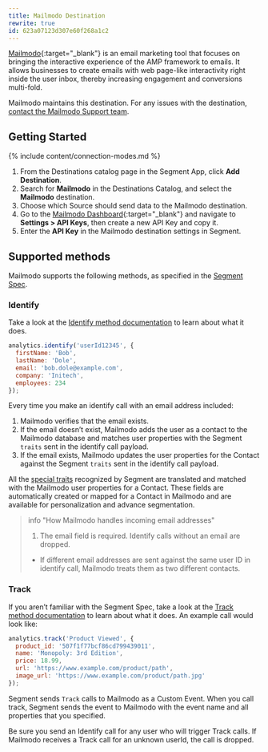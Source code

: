 ```yaml
---
title: Mailmodo Destination
rewrite: true
id: 623a07123d307e60f268a1c2
---
```


[Mailmodo](https://www.mailmodo.com/){:target="_blank"} is an email marketing tool that focuses on bringing the interactive experience of the AMP framework to emails. It allows businesses to create emails with web page-like interactivity right inside the user inbox, thereby increasing engagement and conversions multi-fold.


Mailmodo maintains this destination. For any issues with the destination, [contact the Mailmodo Support team](mailto:help@mailmodo.com).


## Getting Started

{% include content/connection-modes.md %}

1. From the Destinations catalog page in the Segment App, click **Add Destination**.
2. Search for **Mailmodo** in the Destinations Catalog, and select the **Mailmodo** destination.
3. Choose which Source should send data to the Mailmodo destination.
4. Go to the [Mailmodo Dashboard](https://manage.mailmodo.com/app/dashboard){:target="_blank"} and navigate to **Settings > API Keys**, then create a new API Key and copy it.
5. Enter the **API Key** in the Mailmodo destination settings in Segment.


## Supported methods

Mailmodo supports the following methods, as specified in the [Segment Spec](/docs/connections/spec).

### Identify

Take a look at the [Identify method documentation](/docs/connections/spec/identify) to learn about what it does.

```js
analytics.identify('userId12345', {
  firstName: 'Bob',
  lastName: 'Dole',
  email: 'bob.dole@example.com',
  company: 'Initech',
  employees: 234
});
```

Every time you make an identify call with an email address included:
1.	Mailmodo verifies that the email exists.
2.	If the email doesn’t exist, Mailmodo adds the user as a contact to the Mailmodo database and matches user properties with the Segment `traits` sent in the identify call payload.
3.	If the email exists, Mailmodo updates the user properties for the Contact against the Segment `traits` sent in the identify call payload.

All the [special traits](/docs/connections/spec/identify#traits) recognized by Segment are translated and matched with the Mailmodo user properties for a Contact. These fields are automatically created or mapped for a Contact in Mailmodo and are available for personalization and advance segmentation.

> info "How Mailmodo handles incoming email addresses"
> 1. The email field is required. Identify calls without an email are dropped.
> * If different email addresses are sent against the same user ID in identify call, Mailmodo treats them as two different contacts.

### Track
If you aren’t familiar with the Segment Spec, take a look at the [Track method documentation](/docs/connections/spec/track) to learn about what it does. An example call would look like:

```js
analytics.track('Product Viewed', {
  product_id: '507f1f77bcf86cd799439011',
  name: 'Monopoly: 3rd Edition',
  price: 18.99,
  url: 'https://www.example.com/product/path',
  image_url: 'https://www.example.com/product/path.jpg'
});
```
Segment sends `Track` calls to Mailmodo as a Custom Event. When you call track, Segment sends the event to Mailmodo with the event name and all properties that you specified.

Be sure you send an Identify call for any user who will trigger Track calls. If Mailmodo receives a Track call for an unknown userId, the call is dropped.
